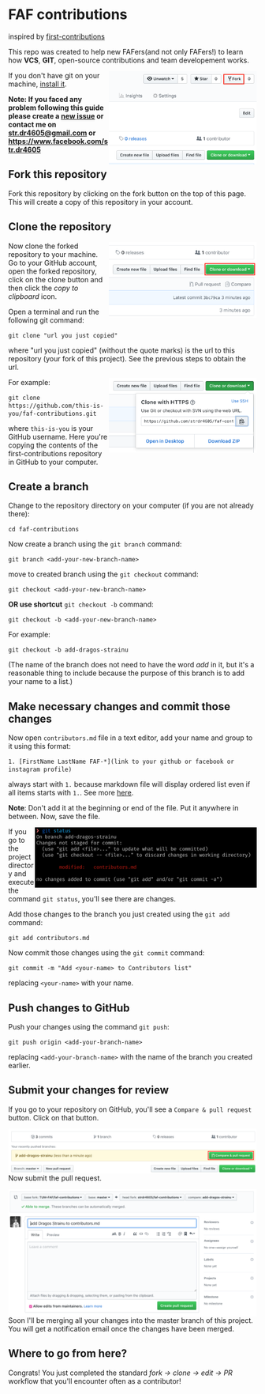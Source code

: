 # FAF contributions
inspired by [first-contributions](https://github.com/firstcontributions/first-contributions)

This repo was created to help new FAFers(and not only FAFers!) to learn how **VCS**, **GIT**, open-source contributions and team developement works.

<img align="right" width="300" src="assets/fork.png" alt="fork this repository" />

If you don't have git on your machine, [install it]( https://help.github.com/articles/set-up-git/).

**Note: If you faced any problem following this guide please create a [new issue](https://github.com/TUM-FAF/faf-contributions/issues/new) or contact me on str.dr4605@gmail.com or https://www.facebook.com/str.dr4605**

## Fork this repository

Fork this repository by clicking on the fork button on the top of this page.
This will create a copy of this repository in your account.

## Clone the repository

<img align="right" width="300" src="assets/clone.png" alt="clone this repository" />

Now clone the forked repository to your machine. Go to your GitHub account, open the forked repository, click on the clone button and then click the *copy to clipboard* icon.

Open a terminal and run the following git command:

```
git clone "url you just copied"
```
where "url you just copied" (without the quote marks) is the url to this repository (your fork of this project). See the previous steps to obtain the url.

<img align="right" width="300" src="assets/copy-to-clipboard.png" alt="copy URL to clipboard" />

For example:
```
git clone https://github.com/this-is-you/faf-contributions.git
```
where `this-is-you` is your GitHub username. Here you're copying the contents of the first-contributions repository in GitHub to your computer.

## Create a branch

Change to the repository directory on your computer (if you are not already there):

```
cd faf-contributions
```
Now create a branch using the `git branch` command:
```
git branch <add-your-new-branch-name>
```
move to created branch using the `git checkout` command:
```
git checkout <add-your-new-branch-name>
```
**OR use shortcut**
`git checkout -b` command:
```
git checkout -b <add-your-new-branch-name>
```

For example:
```
git checkout -b add-dragos-strainu
```
(The name of the branch does not need to have the word *add* in it, but it's a reasonable thing to include because the purpose of this branch is to add your name to a list.)

## Make necessary changes and commit those changes

Now open `contributors.md` file in a text editor, add your name and group to it using this format:
```
1. [FirstName LastName FAF-*](link to your github or facebook or instagram profile)
```
always start with `1.` because markdown file will display ordered list even if all items starts with `1.`. See more [here](https://github.com/firstcontributions/first-contributions/issues/6663#issuecomment-422728622).

**Note**: Don't add it at the beginning or end of the file. Put it anywhere in between. Now, save the file.

<img align="right" width="450" src="assets/git-status.png" alt="git status" />


If you go to the project directory and execute the command `git status`, you'll see there are changes.


Add those changes to the branch you just created using the `git add` command:

```
git add contributors.md
```
Now commit those changes using the `git commit` command:
```
git commit -m "Add <your-name> to Contributors list"
```
replacing `<your-name>` with your name.

## Push changes to GitHub

Push your changes using the command `git push`:
```
git push origin <add-your-branch-name>
```
replacing `<add-your-branch-name>` with the name of the branch you created earlier.

## Submit your changes for review

If you go to your repository on GitHub, you'll see a  `Compare & pull request` button. Click on that button.

<img style="float: right;" src="assets/compare-and-pull.png" alt="create a pull request" />

Now submit the pull request.

<img style="float: right;" src="assets/submit-pull-request.png" alt="submit pull request" />

Soon I'll be merging all your changes into the master branch of this project. You will get a notification email once the changes have been merged.

## Where to go from here?

Congrats!  You just completed the standard _fork -> clone -> edit -> PR_ workflow that you'll encounter often as a contributor!
